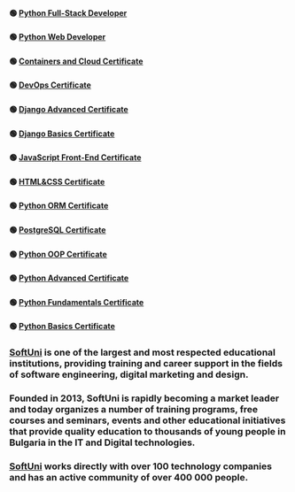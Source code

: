#### :green_circle: [Python Full-Stack Developer](https://softuni.bg/certificates/details/225671/575a9325)
#### :green_circle: [Python Web Developer](https://softuni.bg/certificates/details/216031/4fa986b3)
#### :green_circle: [Containers and Cloud Certificate](https://softuni.bg/certificates/details/224707/3f695f4d)
#### :green_circle: [DevOps Certificate](https://softuni.bg/certificates/details/219664/3f446559)
#### :green_circle: [Django Advanced Certificate](https://softuni.bg/certificates/details/212668/bc5706e2)
#### :green_circle: [Django Basics Certificate](https://softuni.bg/certificates/details/207376/e99e39a5)
#### :green_circle: [JavaScript Front-End Certificate](https://softuni.bg/certificates/details/212320/f803a9de)
#### :green_circle: [HTML&CSS Certificate](https://softuni.bg/certificates/details/205194/fe6e999f)
#### :green_circle: [Python ORM Certificate](https://softuni.bg/certificates/details/193771/beb381be)
#### :green_circle: [PostgreSQL Certificate](https://softuni.bg/certificates/details/185963/6b802353)
#### :green_circle: [Python OOP Certificate](https://softuni.bg/certificates/details/180798/8e18f138)
#### :green_circle: [Python Advanced Certificate](https://softuni.bg/certificates/details/173742/8f18b2d4)
#### :green_circle: [Python Fundamentals Certificate](https://softuni.bg/certificates/details/166982/a031e9aa)
#### :green_circle: [Python Basics Certificate](https://softuni.bg/certificates/details/143737/bdea256b)


### [SoftUni](https://about.softuni.bg/) is one of the largest and most respected educational institutions, providing training and career support in the fields of software engineering, digital marketing and design.

### Founded in 2013, SoftUni is rapidly becoming a market leader and today organizes a number of training programs, free courses and seminars, events and other educational initiatives that provide quality education to thousands of young people in Bulgaria in the IT and Digital technologies.

### [SoftUni](https://about.softuni.bg/) works directly with over 100 technology companies and has an active community of over 400 000 people.
